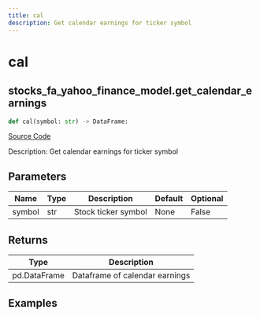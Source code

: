 ```yaml
---
title: cal
description: Get calendar earnings for ticker symbol
---
```

# cal

## stocks_fa_yahoo_finance_model.get_calendar_earnings

```python
def cal(symbol: str) -> DataFrame:
```
[Source Code](https://github.com/OpenBB-finance/OpenBBTerminal/tree/main/openbb_terminal/stocks/fundamental_analysis/yahoo_finance_model.py#L178)

Description: Get calendar earnings for ticker symbol

## Parameters

| Name | Type | Description | Default | Optional |
| ---- | ---- | ----------- | ------- | -------- |
| symbol | str | Stock ticker symbol | None | False |

## Returns

| Type | Description |
| ---- | ----------- |
| pd.DataFrame | Dataframe of calendar earnings |

## Examples

